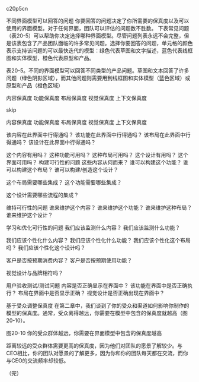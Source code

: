 c20p5cn

不同界面模型可以回答的问题
你要回答的问题决定了你所需要的保真度以及可以使用的界面模型。对于任何界面，团队可以评估的问题数不胜数。
下表常见问题（表20-5）可以帮助你决定选择哪种界面模型。尽管问题列表永远不会完整，但是该表包含了产品团队面临的许多常见问题。选择你要回答的问题，单元格的颜色表示支持该问题的可以最快迭代的模型：绿色代表草图和文字描述，蓝色代表线框图和实体模型，橙色代表原型和产品。


表20-5。不同的界面模型可以回答不同类型的产品问题。草图和文本回答了许多问题（绿色阴影区域），而其他问题则需要用到线框图和实体模型（蓝色区域）或原型和产品（橙色区域）



内容保真度
功能保真度
布局保真度
视觉保真度
上下文保真度

skip

内容保真度
功能保真度
布局保真度
视觉保真度
上下文保真度


该内容在此界面中行得通吗？
该功能在此界面中行得通吗？
该布局在此界面中行得通吗？
该设计在此界面中行得通吗？




这个内容有用吗？
这种功能可用吗？
这种布局可用吗？
这个设计有用吗？
这个界面可用吗？
构建可行性的问题
这些内容从何而来？
谁可以构建这个功能？
谁可以构建这个布局？
谁可以构建/创造这个设计？




这个布局需要哪些集成？
这个功能需要哪些集成？


这个设计需要哪些流程的集成？


维持可行性的问题
谁来维护这个内容？
谁来维护这个功能？
谁来维护这种布局？
谁来维护这个设计？


学习和优化可行性的问题
我们应该监测什么内容？
我们应该监测什么功能？








我们应该个性化什么内容？
我们应该个性化什么功能？
我们应该个性化这个布局吗？
我们应该个性化这个设计吗？




客户是否按预期消费内容？
客户是否按预期使用功能？


视觉设计与品牌相符吗？


用户验收测试/测试问题
内容是否正确显示在界面中？
该功能在界面中是否正确执行？
布局在界面中是否显示正确？
视觉设计是否正确出现在界面中？





基于受众调整保真度
在第二章中，我们谈到了你的受众和渠道如何影响你制作的模型的保真度。通常，受众离得越远，你需要在模型中包含的保真度就越高（图20-10）。

图20-10
你的受众群体越远，你需要在界面模型中包含的保真度越高

距离较远的受众群体需要更高的保真度，因为他们对团队的愿景了解较少。与CEO相比，你的团队对愿景的了解更多，因为你和你的团队每天都在交流，而你与CEO的交流频率却较低。

（完）